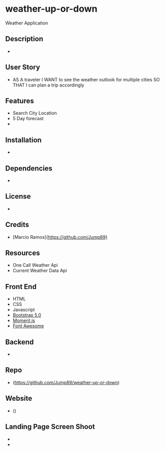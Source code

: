 # weather-up-or-down
Weather Application


## Description 

* 

## User Story 

* AS A traveler
I WANT to see the weather outlook for multiple cities
SO THAT I can plan a trip accordingly


## Features

* Search City Location 
* 5 Day forecast
* 

## Installation

* 

## Dependencies

* 

## License

* 


## Credits 

* [Marcio Ramos]{https://github.com/Jump89}

## Resources 

 * One Call Weather Api 
 * Current Weather Data Api 

## Front End

* HTML
* CSS
* Javascript
* [Bootstrap 5.0](https://getbootstrap.com/)
* [Moment.js](https://momentjs.com/)
* [Font Awesome](https://fontawesome.com/) 


## Backend

* 

## Repo

* (https://github.com/Jump89/weather-up-or-down)

## Website

* ()

## Landing Page Screen Shoot

* ![]()
* ![]()